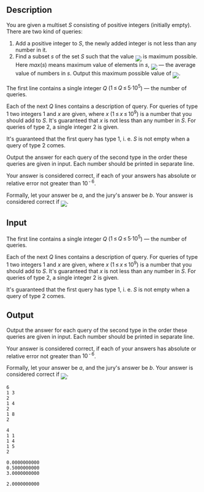 ## Description

<div><p>You are given a multiset <span class="tex-span"><i>S</i></span> consisting of positive integers (initially empty). There are two kind of queries: </p><ol> <li> Add a positive integer to <span class="tex-span"><i>S</i></span>, the newly added integer is not less than any number in it. </li><li> Find a subset <span class="tex-span"><i>s</i></span> of the set <span class="tex-span"><i>S</i></span> such that the value <img align="middle" class="tex-formula" src="file://ngJm9hIP.png" style="max-width: 100.0%;max-height: 100.0%;"> is maximum possible. Here <span class="tex-span"><i>max</i>(<i>s</i>)</span> means maximum value of elements in <span class="tex-span"><i>s</i></span>, <img align="middle" class="tex-formula" src="file://Tz91LTEc.png" style="max-width: 100.0%;max-height: 100.0%;">&nbsp;— the average value of numbers in <span class="tex-span"><i>s</i></span>. Output this maximum possible value of <img align="middle" class="tex-formula" src="file://Db9mOIcx.png" style="max-width: 100.0%;max-height: 100.0%;">. </li></ol></div><div class="input-specification"><p>The first line contains a single integer <span class="tex-span"><i>Q</i></span> (<span class="tex-span">1 ≤ <i>Q</i> ≤ 5·10<sup class="upper-index">5</sup></span>)&nbsp;— the number of queries.</p><p>Each of the next <span class="tex-span"><i>Q</i></span> lines contains a description of query. For queries of type <span class="tex-span">1</span> two integers <span class="tex-span">1</span> and <span class="tex-span"><i>x</i></span> are given, where <span class="tex-span"><i>x</i></span> (<span class="tex-span">1 ≤ <i>x</i> ≤ 10<sup class="upper-index">9</sup></span>) is a number that you should add to <span class="tex-span"><i>S</i></span>. It's guaranteed that <span class="tex-span"><i>x</i></span> is not less than any number in <span class="tex-span"><i>S</i></span>. For queries of type <span class="tex-span">2</span>, a single integer <span class="tex-span">2</span> is given.</p><p>It's guaranteed that the first query has type <span class="tex-span">1</span>, i.&nbsp;e. <span class="tex-span"><i>S</i></span> is not empty when a query of type <span class="tex-span">2</span> comes.</p></div><div class="output-specification"><p>Output the answer for each query of the second type in the order these queries are given in input. Each number should be printed in separate line.</p><p>Your answer is considered correct, if each of your answers has absolute or relative error not greater than <span class="tex-span">10<sup class="upper-index"> - 6</sup></span>.</p><p>Formally, let your answer be <span class="tex-span"><i>a</i></span>, and the jury's answer be <span class="tex-span"><i>b</i></span>. Your answer is considered correct if <img align="middle" class="tex-formula" src="file://mvCGlBw4.png" style="max-width: 100.0%;max-height: 100.0%;">.</p></div>

## Input

<p>The first line contains a single integer <span class="tex-span"><i>Q</i></span> (<span class="tex-span">1 ≤ <i>Q</i> ≤ 5·10<sup class="upper-index">5</sup></span>)&nbsp;— the number of queries.</p><p>Each of the next <span class="tex-span"><i>Q</i></span> lines contains a description of query. For queries of type <span class="tex-span">1</span> two integers <span class="tex-span">1</span> and <span class="tex-span"><i>x</i></span> are given, where <span class="tex-span"><i>x</i></span> (<span class="tex-span">1 ≤ <i>x</i> ≤ 10<sup class="upper-index">9</sup></span>) is a number that you should add to <span class="tex-span"><i>S</i></span>. It's guaranteed that <span class="tex-span"><i>x</i></span> is not less than any number in <span class="tex-span"><i>S</i></span>. For queries of type <span class="tex-span">2</span>, a single integer <span class="tex-span">2</span> is given.</p><p>It's guaranteed that the first query has type <span class="tex-span">1</span>, i.&nbsp;e. <span class="tex-span"><i>S</i></span> is not empty when a query of type <span class="tex-span">2</span> comes.</p>

## Output

<p>Output the answer for each query of the second type in the order these queries are given in input. Each number should be printed in separate line.</p><p>Your answer is considered correct, if each of your answers has absolute or relative error not greater than <span class="tex-span">10<sup class="upper-index"> - 6</sup></span>.</p><p>Formally, let your answer be <span class="tex-span"><i>a</i></span>, and the jury's answer be <span class="tex-span"><i>b</i></span>. Your answer is considered correct if <img align="middle" class="tex-formula" src="file://mvCGlBw4.png" style="max-width: 100.0%;max-height: 100.0%;">.</p>





```input1
6
1 3
2
1 4
2
1 8
2

```




```input2
4
1 1
1 4
1 5
2

```




```output1
0.0000000000
0.5000000000
3.0000000000

```




```output2
2.0000000000

```


